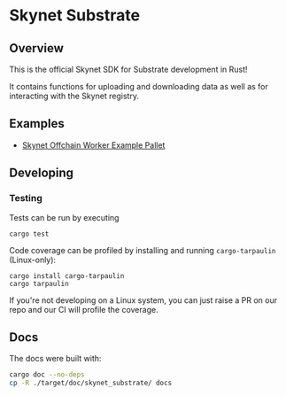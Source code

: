 # Skynet Substrate

## Overview

This is the official Skynet SDK for Substrate development in Rust!

It contains functions for uploading and downloading data as well as for interacting with the Skynet registry.

## Examples

- [Skynet Offchain Worker Example Pallet](https://github.com/SkynetLabs/skynet-substrate-offchain-worker-node/tree/skynet-substrate/frame/examples/offchain-worker)

## Developing

### Testing

Tests can be run by executing

```
cargo test
```

Code coverage can be profiled by installing and running `cargo-tarpaulin` (Linux-only):

```
cargo install cargo-tarpaulin
cargo tarpaulin
```

If you're not developing on a Linux system, you can just raise a PR on our repo
and our CI will profile the coverage.

## Docs

The docs were built with:

```sh
cargo doc --no-deps
cp -R ./target/doc/skynet_substrate/ docs
```
